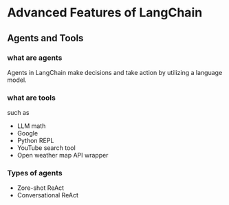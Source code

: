 # Advanced Features of LangChain

## Agents and Tools

### what are agents

Agents in LangChain make decisions and take action by utilizing a language model.

### what are tools

such as 

- LLM math
- Google
- Python REPL
- YouTube search tool
- Open weather map API wrapper

### Types of agents

- Zore-shot ReAct
- Conversational ReAct

